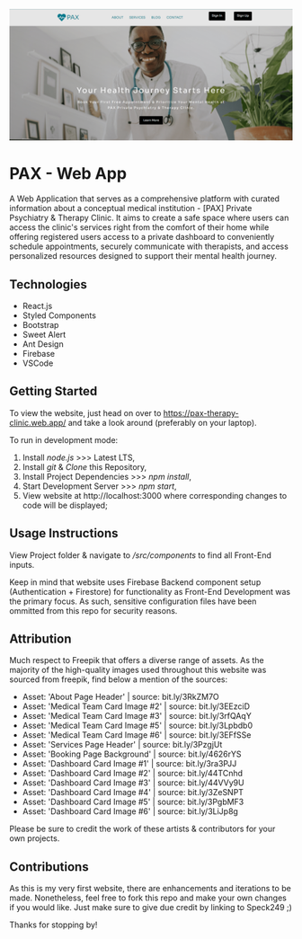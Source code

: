 ![Landing Page](/src/images/Banner.png)

# PAX - Web App
A Web Application that serves as a comprehensive platform with curated information about a conceptual medical institution - [PAX] Private Psychiatry & Therapy Clinic. It aims to create a safe space where users can access the clinic's services right from the comfort of their home while offering registered users access to a private dashboard to conveniently schedule appointments, securely communicate with therapists, and access personalized resources designed to support their mental health journey.  

## Technologies
* React.js
* Styled Components
* Bootstrap
* Sweet Alert
* Ant Design
* Firebase
* VSCode

## Getting Started
To view the website, just head on over to https://pax-therapy-clinic.web.app/ and take a look around (preferably on your laptop).

To run in development mode:
1. Install *node.js* >>> Latest LTS,
2. Install *git* & *Clone* this Repository,
3. Install Project Dependencies >>> *npm install*,
4. Start Development Server >>> *npm start*,
5. View website at http://localhost:3000 where corresponding changes to code will be displayed;

## Usage Instructions
View Project folder & navigate to */src/components* to find all Front-End inputs.

Keep in mind that website uses Firebase Backend component setup (Authentication + Firestore) for functionality as Front-End Development was the primary focus. As such, sensitive configuration files have been ommitted from this repo for security reasons.

## Attribution
Much respect to Freepik that offers a diverse range of assets. As the majority of the high-quality images used throughout this website was sourced from freepik, find below a mention of the sources:

* Asset: 'About Page Header' | source: bit.ly/3RkZM7O
* Asset: 'Medical Team Card Image #2' | source: bit.ly/3EEzciD
* Asset: 'Medical Team Card Image #3' | source: bit.ly/3rfQAqY
* Asset: 'Medical Team Card Image #5' | source: bit.ly/3Lpbdb0
* Asset: 'Medical Team Card Image #6' | source: bit.ly/3EFfSSe
* Asset: 'Services Page Header' | source: bit.ly/3PzgjUt
* Asset: 'Booking Page Background' | source: bit.ly/4626rYS
* Asset: 'Dashboard Card Image #1' | source: bit.ly/3ra3PJJ
* Asset: 'Dashboard Card Image #2' | source: bit.ly/44TCnhd
* Asset: 'Dashboard Card Image #3' | source: bit.ly/44VVy9U
* Asset: 'Dashboard Card Image #4' | source: bit.ly/3ZeSNPT
* Asset: 'Dashboard Card Image #5' | source: bit.ly/3PgbMF3
* Asset: 'Dashboard Card Image #6' | source: bit.ly/3LiJp8g

Please be sure to credit the work of these artists & contributors for your own projects. 

## Contributions
As this is my very first website, there are enhancements and iterations to be made. Nonetheless, feel free to fork this repo and make your own changes if you would like. Just make sure to give due credit by linking to Speck249 ;)

Thanks for stopping by!
